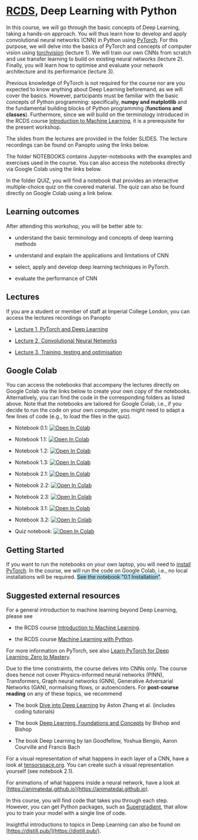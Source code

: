 # [RCDS](https://www.imperial.ac.uk/students/academic-support/graduate-school/professional-development/doctoral-students/research-computing-data-science/courses/), Deep Learning with Python

In this course, we will go through the basic concepts of Deep Learning, taking a hands-on approach. You will thus learn how to develop and apply convolutional neural networks (CNN) in Python using [PyTorch](https://pytorch.org/). For this purpose, we will delve into the basics of PyTorch and concepts of computer vision using [torchvision](https://pytorch.org/vision/stable/index.html) (lecture 1). We will train our own CNNs from scratch and use transfer learning to build on existing neural networks (lecture 2). Finally, you will learn how to optimise and evaluate your network architecture and its performance (lecture 3). 

Previous knowledge of PyTorch is not required for the course nor are you expected to know anything about Deep Learning beforemand, as we will cover the basics. However, participants must be familiar with the basic concepts of Python programming: specifically, **numpy and matplotlib** and the fundamental building blocks of Python programming (**functions and classes**). Furthermore, since we will build on the terminology introduced in the RCDS course [Introduction to Machine Learning](https://github.com/ImperialCollegeLondon/RCDS-intro-to-machine-learning), it is a prerequisite for the present workshop.

The slides from the lectures are provided in the folder SLIDES. The lecture recordings can be found on Panopto using the links below.

The folder NOTEBOOKS contains Jupyter-notebooks with the examples and exercises used in the course. You can also access the notebooks directly via Google Colab using the links below.

In the folder QUIZ, you will find a notebook that provides an interactive multiple-choice quiz on the covered material. The quiz can also be found directly on Google Colab using a link below.

## Learning outcomes

After attending this workshop, you will be better able to:

- understand the basic terminology and concepts of deep learning methods 

- understand and explain the applications and limitations of CNN 

- select, apply and develop deep learning techniques in PyTorch.

- evaluate the performance of CNN

## Lectures

If you are a student or member of staff at Imperial College London, you can access the lectures recordings on Panopto

- [Lecture 1, PyTorch and Deep Learning](https://imperial.cloud.panopto.eu/Panopto/Pages/Viewer.aspx?id=bb443595-7d7a-4bfd-9a46-b1500104b31b)

- [Lecture 2, Convolutional Neural Networks](https://imperial.cloud.panopto.eu/Panopto/Pages/Viewer.aspx?id=6397640e-1cb7-4e77-8b38-b14d00ab3766)

- [Lecture 3, Training, testing and optimisation](https://imperial.cloud.panopto.eu/Panopto/Pages/Viewer.aspx?id=180f480f-baf9-45db-b321-b14d00c20c6c)

## Google Colab

You can access the notebooks that accompany the lectures directly on Google Colab via the links below to create your own copy of the notebooks. Alternatively, you can find the code in the corresponding folders as listed above. Note that the notebooks are tailored for Google Colab, i.e., if you decide to run the code on your own computer, you might need to adapt a few lines of code (e.g., to load the files in the quiz).

- Notebook 0.1: <a href="https://colab.research.google.com/drive/1Cu213KYxYPqALhrZ5reDtWtr4bbwMDoP?usp=sharing">
  <img src="https://colab.research.google.com/assets/colab-badge.svg" alt="Open In Colab"/>
</a>

- Notebook 1.1: <a href="https://colab.research.google.com/drive/1GgEcCmukBWUbGatYA1kyU_bo4UmxZVLI?usp=sharing">
  <img src="https://colab.research.google.com/assets/colab-badge.svg" alt="Open In Colab"/>
</a>

- Notebook 1.2: <a href="https://colab.research.google.com/drive/1JvNk2XSm5NY0F9kbtBQxA04n90hJA5mN?usp=sharing">
  <img src="https://colab.research.google.com/assets/colab-badge.svg" alt="Open In Colab"/>
</a>

- Notebook 1.3: <a href="https://colab.research.google.com/drive/12gRIGNnjbCA-1Hkt97fjB7NU9CnvYt8V?usp=sharing">
  <img src="https://colab.research.google.com/assets/colab-badge.svg" alt="Open In Colab"/>
</a>

- Notebook 2.1: <a href="https://colab.research.google.com/drive/1ddF3Rkcag9ywO2XovA7ONNHDKRgid5bv?usp=sharing">
  <img src="https://colab.research.google.com/assets/colab-badge.svg" alt="Open In Colab"/>
</a>

- Notebook 2.2: <a href="https://colab.research.google.com/drive/1jd3HeWWEb78zTFBIQYPRjTECjkfJC1yV?usp=sharing">
  <img src="https://colab.research.google.com/assets/colab-badge.svg" alt="Open In Colab"/>
</a>

- Notebook 2.3: <a href="https://colab.research.google.com/drive/1t1a_yLCAcqtIl9uIqkE01A8VwWKgbjSc?usp=sharing">
  <img src="https://colab.research.google.com/assets/colab-badge.svg" alt="Open In Colab"/>
</a>

- Notebook 3.1: <a href="https://colab.research.google.com/drive/1TzlwecBPvyCVqTBf4z9fpgo5afJIi0_4?usp=sharing">
  <img src="https://colab.research.google.com/assets/colab-badge.svg" alt="Open In Colab"/>
</a>

- Notebook 3.2: <a href="https://colab.research.google.com/drive/1sdjecxIHi-7x-KxIydD0TR9gqOdmGmDe?usp=sharing">
  <img src="https://colab.research.google.com/assets/colab-badge.svg" alt="Open In Colab"/>
</a>

- Quiz notebook: <a href="https://colab.research.google.com/drive/1qXrvMNi6Z9rkZ6RHllbOwmfQ_4knzGFX?usp=sharing">
  <img src="https://colab.research.google.com/assets/colab-badge.svg" alt="Open In Colab"/>
</a>

## Getting Started

If you want to run the notebooks on your own laptop, you will need to [install PyTorch](https://pytorch.org/). In the course, we will run the code on Google Colab, i.e., no local installations will be required. <span style="background-color:lightblue;">See the notebook "0.1 Installation"</span>.

## Suggested external resources

For a general introduction to machine learning beyond Deep Learning, please see 

- the RCDS course [Introduction to Machine Learning](https://github.com/ImperialCollegeLondon/RCDS-intro-to-machine-learning).

- the RCDS course [Machine Learning with Python](https://github.com/ImperialCollegeLondon/RCDS-machine-learning-with-python).

For more information on PyTorch, see also [Learn PyTorch for Deep Learning: Zero to Mastery](https://www.learnpytorch.io/).

Due to the time constraints, the course delves into CNNs only. The course does hence not cover Physics-informed neural networks (PINN), Transformers, Graph neural networks (GNN), Generative Adversarial Networks (GAN), normalising flows, or autoencoders. For **post-course reading** on any of these topics, we recommend

- The book [Dive into Deep Learning](https://d2l.ai/index.html) by Aston Zhang et al. (includes coding tutorials)

- The book [Deep Learning, Foundations and Concepts](https://link.springer.com/book/10.1007/978-3-031-45468-4) by Bishop and Bishop

- The book Deep Learning by Ian Goodfellow, Yoshua Bengio, Aaron Courville and Francis Bach

For a visual representation of what happens in each layer of a CNN, have a look at [tensorspace.org](tensorspace.org). You can create such a visual representation yourself (see notebook 2.1).

For animations of what happens inside a neural network, have a look at [https://animatedai.github.io](https://animatedai.github.io).

In this course, you will find code that takes you through each step. However, you can get Python packages, such as [Supergradient](https://pypi.org/project/super-gradients/2.5.0/), that allow you to train your model with a single line of code.

Insightful introductions to topics in Deep Learning can also be found on [https://distill.pub/](https://distill.pub/).
